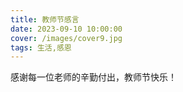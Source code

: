 ```yaml
---
title: 教师节感言
date: 2023-09-10 10:00:00
cover: /images/cover9.jpg
tags: 生活,感恩
---
```

感谢每一位老师的辛勤付出，教师节快乐！